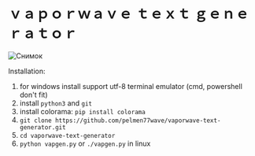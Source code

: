 # ｖａｐｏｒｗａｖｅ ｔｅｘｔ ｇｅｎｅｒａｔｏｒ

![Снимок](https://user-images.githubusercontent.com/92248564/137099170-7686c7f2-83c8-4045-87e5-2ce8b12a90d3.PNG)

Installation:
1. for windows install support utf-8 terminal emulator (cmd, powershell don't fit)
3. install ```python3``` and ```git```
4. install colorama: ```pip install colorama```
5. ```git clone https://github.com/pelmen77wave/vaporwave-text-generator.git```
6. ```cd vaporwave-text-generator```
7. ```python vapgen.py``` or ```./vapgen.py``` in linux
